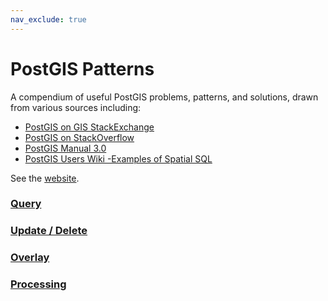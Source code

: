 ```yaml
---
nav_exclude: true
---
```


# PostGIS Patterns

A compendium of useful PostGIS problems, patterns, and solutions, drawn from various sources including:

* [PostGIS on GIS StackExchange](https://gis.stackexchange.com/questions/tagged/postgis?tab=Newest)
* [PostGIS on StackOverflow](https://stackoverflow.com/questions/tagged/postgis)
* [PostGIS Manual 3.0](https://postgis.net/docs/manual-3.0/index.html)
* [PostGIS Users Wiki -Examples of Spatial SQL](https://trac.osgeo.org/postgis/wiki/UsersWikiMain#ExamplesofSpatialSQL)  

See the [website](https://dr-jts.github.io/postgis-patterns).

### [Query](pgp-query.md)

### [Update / Delete](pgp-updel.md)

### [Overlay](pgp-overlay.md)

### [Processing](pgp-process.md)




